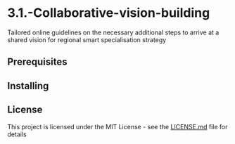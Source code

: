# 3.1.-Collaborative-vision-building
Tailored online guidelines on the necessary additional steps to arrive at a shared vision for regional smart specialisation strategy

## Prerequisites

## Installing

## License
This project is licensed under the MIT License - see the [LICENSE.md](https://opensource.org/licenses/MIT) file for details

